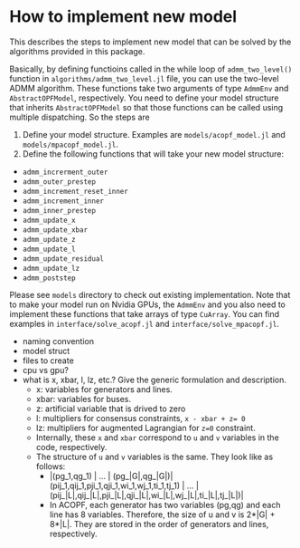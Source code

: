 # How to implement new model

This describes the steps to implement new model that can be solved by the algorithms provided in this package.

Basically, by defining functioins called in the while loop of `admm_two_level()` function in `algorithms/admm_two_level.jl` file, you can use the two-level ADMM algorithm. These functions take two arguments of type `AdmmEnv` and `AbstractOPFModel`, respectively. You need to define your model structure that inherits `AbstractOPFModel` so that those functions can be called using multiple dispatching. So the steps are
1. Define your model structure. Examples are `models/acopf_model.jl` and `models/mpacopf_model.jl`.
2. Define the following functions that will take your new model structure:
  - `admm_increrment_outer`
  - `admm_outer_prestep`
  - `admm_increment_reset_inner`
  - `admm_increment_inner`
  - `admm_inner_prestep`
  - `admm_update_x`
  - `admm_update_xbar`
  - `admm_update_z`
  - `admm_update_l`
  - `admm_update_residual`
  - `admm_update_lz`
  - `admm_poststep`

Please see `models` directory to check out existing implementation. Note that to make your model run on Nvidia GPUs, the `AdmmEnv` and you also need to implement these functions that take arrays of type `CuArray`. You can find examples in `interface/solve_acopf.jl` and `interface/solve_mpacopf.jl`.

- naming convention
- model struct
- files to create
- cpu vs gpu?
- what is x, xbar, l, lz, etc.? Give the generic formulation and description.
  - x: variables for generators and lines.
  - xbar: variables for buses.
  - z: artificial variable that is drived to zero
  - l: multipliers for consensus constraints, `x - xbar + z= 0`
  - lz: multipliers for augmented Lagrangian for `z=0` constraint.
  - Internally, these `x` and `xbar` correspond to `u` and `v` variables in the code, respectively.
  - The structure of `u` and `v` variables is the same. They look like as follows:
    - |(pg_1,qg_1) | ... | (pg_|G|,qg_|G|)| (pij_1,qij_1,pji_1,qji_1,wi_1,wj_1,ti_1,tj_1) | ... | (pij_|L|,qij_|L|,pji_|L|,qji_|L|,wi_|L|,wj_|L|,ti_|L|,tj_|L|)|
    - In ACOPF, each generator has two variables (pg,qg) and each line has 8 variables. Therefore, the size of u and v is 2*|G| + 8*|L|. They are stored in the order of generators and lines, respectively.

